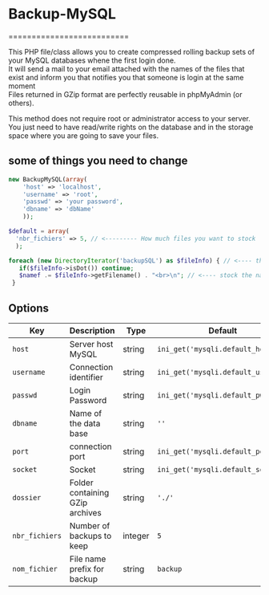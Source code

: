 # Backup-MySQL
==========================

This PHP file/class allows you to create compressed rolling backup sets of your MySQL databases whene the first login done.
<br> 
It will send a mail to your email attached with the names of the files that exist and inform you that notifies you that someone is login at the same moment
<br>
Files returned in GZip format are perfectly reusable in phpMyAdmin (or others).

This method does not require root or administrator access to your server.
You just need to have read/write rights on the database and in the storage space where you are going to save your files.

some of things you need to change
---------------------

```php
new BackupMySQL(array(
	'host' => 'localhost',
	'username' => 'root',
	'passwd' => 'your password',
	'dbname' => 'dbName'
	));
```

```php
$default = array(
  'nbr_fichiers' => 5, // <--------- How much files you want to stock
  ); 
 ```
 
 
 ```php
 foreach (new DirectoryIterator('backupSQL') as $fileInfo) { // <---- the name of the folder you want to stock the files in
    if($fileInfo->isDot()) continue;
    $namef .= $fileInfo->getFilename() . "<br>\n"; // <---- stock the name of files to an sting 
  }
  ```

Options
-------

| Key | Description | Type | Default |
|------|-------------|------|---------|
| `host` | Server host MySQL | string | `ini_get('mysqli.default_host')` |
| `username` | Connection identifier | string | `ini_get('mysqli.default_user')` |
| `passwd` | Login Password | string | `ini_get('mysqli.default_pw')` |
| `dbname` | Name of the data base | string | `''` |
| `port` | connection port | string | `ini_get('mysqli.default_port')` |
| `socket` | Socket | string | `ini_get('mysqli.default_socket')` |
| `dossier` | Folder containing GZip archives | string | `'./'` |
| `nbr_fichiers` | Number of backups to keep | integer | `5` |
| `nom_fichier` | File name prefix for backup | string | `backup` |

